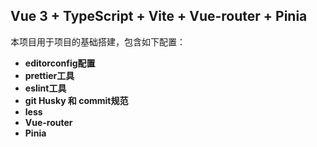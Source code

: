## Vue 3 + TypeScript + Vite + Vue-router + Pinia

本项目用于项目的基础搭建，包含如下配置：

- **editorconfig配置**
- **prettier工具**
- **eslint工具**
- **git Husky 和 commit规范**
- **less**
- **Vue-router**
- **Pinia**

